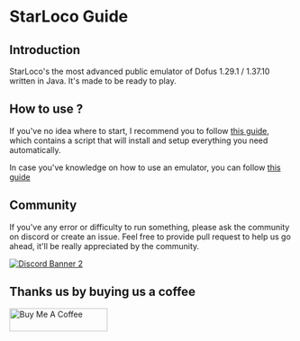 # StarLoco Guide

## Introduction

StarLoco's the most advanced public emulator of Dofus 1.29.1 / 1.37.10 written in Java. It's made to be ready to play.

## How to use ?

If you've no idea where to start, I recommend you to follow [this guide](docs/quickstart.md), which contains a script that will install and setup everything you need automatically.

In case you've knowledge on how to use an emulator, you can follow [this guide](docs/step-by-step.md)

## Community

If you've any error or difficulty to run something, please ask the community on discord or create an issue.
Feel free to provide pull request to help us go ahead, it'll be really appreciated by the community.

<a href="https://discord.com/invite/k3Yk9DuhgY">![Discord Banner 2](https://discordapp.com/api/guilds/856945561421086730/widget.png?style=banner2)</a>

## Thanks us by buying us a coffee

<a href="https://www.buymeacoffee.com/starloco" target="_blank"><img src="https://cdn.buymeacoffee.com/buttons/default-orange.png" alt="Buy Me A Coffee" height="41" width="174"></a>
